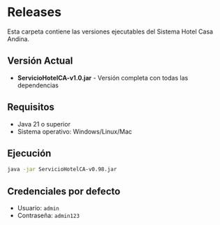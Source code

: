 # Releases

Esta carpeta contiene las versiones ejecutables del Sistema Hotel Casa Andina.

## Versión Actual
- **ServicioHotelCA-v1.0.jar** - Versión completa con todas las dependencias

## Requisitos
- Java 21 o superior
- Sistema operativo: Windows/Linux/Mac

## Ejecución
```bash
java -jar ServicioHotelCA-v0.98.jar
```

## Credenciales por defecto
- Usuario: `admin`
- Contraseña: `admin123`
